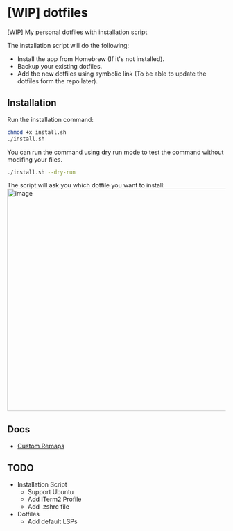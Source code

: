 # [WIP] dotfiles
[WIP] My personal dotfiles with installation script

The installation script will do the following:
* Install the app from Homebrew (If it's not installed).
* Backup your existing dotfiles.
* Add the new dotfiles using symbolic link (To be able to update the dotfiles form the repo later).

## Installation
Run the installation command:
```bash
chmod +x install.sh
./install.sh
```

You can run the command using dry run mode to test the command without modifing your files.
```bash
./install.sh --dry-run
```

The script will ask you which dotfile you want to install:
<img width="512" alt="image" src="https://github.com/ammardev/dotfiles/assets/16087389/c0100f36-3ab9-4d09-b655-64001905f8dc">

## Docs
* [Custom Remaps](docs/remaps.md)

## TODO
* Installation Script
  * Support Ubuntu
  * Add ITerm2 Profile
  * Add .zshrc file
* Dotfiles
  * Add default LSPs
